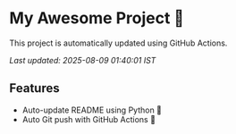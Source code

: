 # My Awesome Project 🚀

This project is automatically updated using GitHub Actions.

_Last updated: 2025-08-09 01:40:01 IST_

## Features
- Auto-update README using Python 🐍
- Auto Git push with GitHub Actions 🤖
